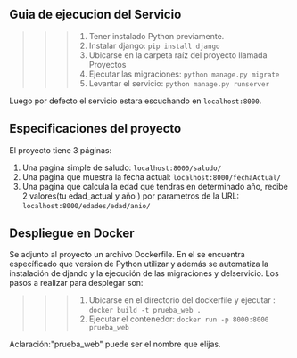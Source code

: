 ## Guia de ejecucion del Servicio
>>> 1. Tener instalado Python previamente.
>>> 2. Instalar django: ```pip install django ```
>>> 3. Ubicarse en la carpeta raíz del proyecto llamada Proyectos
>>> 4. Ejecutar las migraciones:  ```python manage.py migrate ```
>>> 5. Levantar el servicio:  ```python manage.py runserver``` 

Luego por defecto el servicio estara escuchando en ```localhost:8000```.

## Especificaciones del proyecto
El proyecto tiene 3 páginas:
1. Una pagina simple de saludo: ```localhost:8000/saludo/```
2. Una pagina que muestra la fecha actual: ```localhost:8000/fechaActual/```
3. Una pagina que calcula la edad que tendras en determinado año, recibe 2 valores(tu edad_actual y año ) por parametros de la URL: ```localhost:8000/edades/edad/anio/```

## Despliegue en Docker
Se adjunto al proyecto un archivo Dockerfile. En el se encuentra específicado que version de Python utilizar y además se automatiza la instalación de djando y la ejecución de las migraciones y delservicio.
Los pasos a realizar para desplegar son:
>>> 1. Ubicarse en el directorio del dockerfile y ejecutar : ```docker build -t prueba_web .``` 
>>> 2. Ejecutar el contenedor: ```docker run -p 8000:8000 prueba_web```

Aclaración:"prueba_web" puede ser el nombre que elijas.
